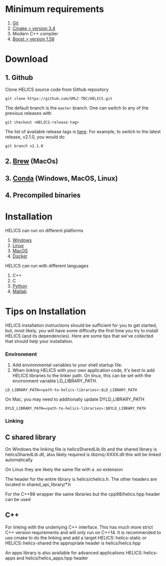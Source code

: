 Minimum requirements
====================
1. [Git](https://git-scm.com/)
2. [Cmake > version 3.4](https://cmake.org/)
3. Modern C++ compiler
4. [Boost > version 1.58](https://www.boost.org/)

Download
========
## 1. Github

Clone HELICS source code from Github repository
```
git clone https://github.com/GMLC-TDC/HELICS.git
```
The default branch is the ```master``` branch. One can switch to any of the previous releases with
```
git checkout <HELICS-release-tag>
```
The list of available release tags is [here](https://github.com/GMLC-TDC/HELICS/tags).
For example, to switch to the latest release, v2.1.0, you would do
```
git branch v2.1.0
```

## 2. [Brew](https://github.com/GMLC-TDC/HELICS/blob/v2.1.0/docs/installation/package_manager.md) (MacOs)

## 3. [Conda](https://github.com/GMLC-TDC/HELICS/blob/v2.1.0/docs/installation/package_manager.md) (Windows, MacOS, Linux)

## 4. Precompiled binaries

Installation
============
HELICS can run on different platforms
1. [Windows](https://github.com/GMLC-TDC/HELICS/blob/v2.1.0/docs/installation/windows.md)
2. [Linux](https://github.com/GMLC-TDC/HELICS/blob/v2.1.0/docs/installation/linux.md)
3. [MacOS](https://github.com/GMLC-TDC/HELICS/blob/v2.1.0/docs/installation/mac.md)
4. [Docker](https://github.com/GMLC-TDC/HELICS/blob/v2.1.0/docs/installation/docker.md)

HELICS can run with different languages
1. C++
2. C
3. [Python](https://github.com/GMLC-TDC/HELICS/blob/v2.1.0/docs/installation/language.md)
4. [Matlab](https://github.com/GMLC-TDC/HELICS/blob/v2.1.0/docs/installation/language.md)

Tips on Installation
====================
HELICS installation instructions should be sufficient for you to get started, but, most likely, you will have some difficulty the first time you try to install HELICS (and its dependencies). Here are some tips that we've collected that should help your installation.
### Environment
1. Add environmental variables to your shell startup file.
2. When linking HELICS with your own application code, it's best to add HELICS libraries to the linker path. On linux, this can be set with the environment variable LD_LIBRARY_PATH. 
```
LD_LIBRARY_PATH=<path-to-helics-libraries>:$LD_LIBRARY_PATH
```
On Mac, you may need to additionally update DYLD_LIBRARY_PATH
```
DYLD_LIBRARY_PATH=<path-to-helics-libraries>:$DYLD_LIBRARY_PATH
```
### Linking
## C shared library
On Windows the linking file is helicsSharedLib.lib and the shared library is helicsSharedLib.dll, also likely required is libzmq-XXXX.dll this will be linked automatically

On Linux they are likely the same file with a .so extension
 
The header for the entire library is helics/chelics.h. The other headers are located in shared_api_library/*.h
 
For the C++98 wrapper the same libraries but the cpp98/helics.hpp header can be used
 
## C++
For linking with the underlying C++ interface.  This has much more strict C++ version requirements and will only run on C++14.  It is recommended to use cmake to do the linking and add a target HELICS::helics-static or HELICS::helics-shared  the appropriate header is helics/helics.hpp
 
An apps library is also available for advanced applications HELICS::helics-apps and helics/helics_apps.hpp header
